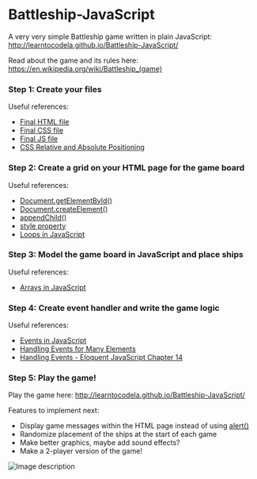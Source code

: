 # Battleship-JavaScript

A very very simple Battleship game written in plain JavaScript: http://learntocodela.github.io/Battleship-JavaScript/

Read about the game and its rules here: https://en.wikipedia.org/wiki/Battleship_(game)

### Step 1: Create your files

Useful references:

- [Final HTML file](https://github.com/LearnToCodeLA/Battleship-JavaScript/blob/gh-pages/index.html)
- [Final CSS file](https://github.com/LearnToCodeLA/Battleship-JavaScript/blob/gh-pages/style.css)
- [Final JS file](https://github.com/LearnToCodeLA/Battleship-JavaScript/blob/gh-pages/battleship.js)
- [CSS Relative and Absolute Positioning](http://learnlayout.com/position.html)

### Step 2: Create a grid on your HTML page for the game board

Useful references:

- [Document.getElementById()](https://developer.mozilla.org/en-US/docs/Web/API/Document/getElementById)
- [Document.createElement()](https://developer.mozilla.org/en-US/docs/Web/API/Document/createElement)
- [appendChild()](https://developer.mozilla.org/en-US/docs/Web/API/Node/appendChild)
- [style property](https://developer.mozilla.org/en-US/docs/Web/API/HTMLElement/style)
- [Loops in JavaScript](https://developer.mozilla.org/en-US/docs/Web/JavaScript/Guide/Loops_and_iteration)

### Step 3: Model the game board in JavaScript and place ships

Useful references:

- [Arrays in JavaScript](https://developer.mozilla.org/en-US/docs/Web/JavaScript/Reference/Global_Objects/Array)

### Step 4: Create event handler and write the game logic

Useful references:

- [Events in JavaScript](http://www.kirupa.com/html5/javascript_events.htm)
- [Handling Events for Many Elements](http://www.kirupa.com/html5/handling_events_for_many_elements.htm)
- [Handling Events - Eloquent JavaScript Chapter 14](http://eloquentjavascript.net/14_event.html)

### Step 5: Play the game!

Play the game here: http://learntocodela.github.io/Battleship-JavaScript/

Features to implement next:

- Display game messages within the HTML page instead of using [alert()](https://developer.mozilla.org/en-US/docs/Web/API/Window/alert)
- Randomize placement of the ships at the start of each game
- Make better graphics, maybe add sound effects?
- Make a 2-player version of the game!

![Image description](https://encrypted-tbn0.gstatic.com/images?q=tbn%3AANd9GcTIA1840SpUFTWFiJJGxNavHsDYtVOb2Otjgnw7t5ODlcoXJV2l)
